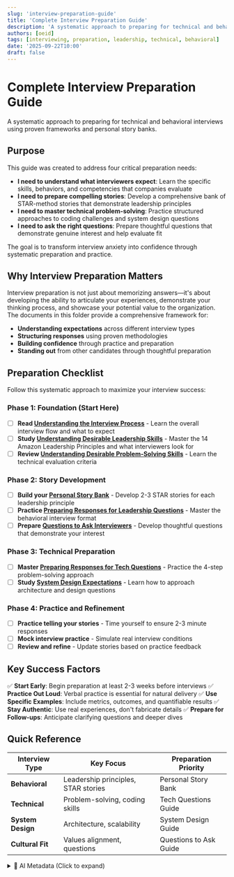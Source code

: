 ```yaml
---
slug: 'interview-preparation-guide'
title: 'Complete Interview Preparation Guide'
description: 'A systematic approach to preparing for technical and behavioral interviews using proven frameworks and personal story banks'
authors: [oeid]
tags: [interviewing, preparation, leadership, technical, behavioral]
date: '2025-09-22T10:00'
draft: false
---
```


# Complete Interview Preparation Guide

A systematic approach to preparing for technical and behavioral interviews using proven frameworks and personal story banks.

## Purpose

This guide was created to address four critical preparation needs:

- **I need to understand what interviewers expect**: Learn the specific skills, behaviors, and competencies that companies evaluate
- **I need to prepare compelling stories**: Develop a comprehensive bank of STAR-method stories that demonstrate leadership principles
- **I need to master technical problem-solving**: Practice structured approaches to coding challenges and system design questions
- **I need to ask the right questions**: Prepare thoughtful questions that demonstrate genuine interest and help evaluate fit

The goal is to transform interview anxiety into confidence through systematic preparation and practice.

## Why Interview Preparation Matters

Interview preparation is not just about memorizing answers—it's about developing the ability to articulate your experiences, demonstrate your thinking process, and showcase your potential value to the organization. The documents in this folder provide a comprehensive framework for:

- **Understanding expectations** across different interview types
- **Structuring responses** using proven methodologies
- **Building confidence** through practice and preparation
- **Standing out** from other candidates through thoughtful preparation

## Preparation Checklist

Follow this systematic approach to maximize your interview success:

### Phase 1: Foundation (Start Here)
- [ ] **Read [Understanding the Interview Process](understanding-the-interview-process.md)** - Learn the overall interview flow and what to expect
- [ ] **Study [Understanding Desirable Leadership Skills](understanding-desireable-leadership-skills.md)** - Master the 14 Amazon Leadership Principles and what interviewers look for
- [ ] **Review [Understanding Desirable Problem-Solving Skills](understanding-desireable-problem-solving-skills.md)** - Learn the technical evaluation criteria

### Phase 2: Story Development
- [ ] **Build your [Personal Story Bank](personal-story-bank.md)** - Develop 2-3 STAR stories for each leadership principle
- [ ] **Practice [Preparing Responses for Leadership Questions](preparing-responses-for-leadership-questions.md)** - Master the behavioral interview format
- [ ] **Prepare [Questions to Ask Interviewers](prepraring-questions-to-ask-interviewers.md)** - Develop thoughtful questions that demonstrate your interest

### Phase 3: Technical Preparation
- [ ] **Master [Preparing Responses for Tech Questions](preparing-responses-for-tech-questions.md)** - Practice the 4-step problem-solving approach
- [ ] **Study [System Design Expectations](understanding-expectations-for-system-design-questions.mdx)** - Learn how to approach architecture and design questions

### Phase 4: Practice and Refinement
- [ ] **Practice telling your stories** - Time yourself to ensure 2-3 minute responses
- [ ] **Mock interview practice** - Simulate real interview conditions
- [ ] **Review and refine** - Update stories based on practice feedback

## Key Success Factors

✅ **Start Early**: Begin preparation at least 2-3 weeks before interviews
✅ **Practice Out Loud**: Verbal practice is essential for natural delivery
✅ **Use Specific Examples**: Include metrics, outcomes, and quantifiable results
✅ **Stay Authentic**: Use real experiences, don't fabricate details
✅ **Prepare for Follow-ups**: Anticipate clarifying questions and deeper dives

## Quick Reference

| Interview Type | Key Focus | Preparation Priority |
|---|---|---|
| **Behavioral** | Leadership principles, STAR stories | Personal Story Bank |
| **Technical** | Problem-solving, coding skills | Tech Questions Guide |
| **System Design** | Architecture, scalability | System Design Guide |
| **Cultural Fit** | Values alignment, questions | Questions to Ask Guide |

<details>
<summary>🤖 AI Metadata (Click to expand)</summary>

```yaml
# AI METADATA - DO NOT REMOVE OR MODIFY
# AI_UPDATE_INSTRUCTIONS:
# This guide should be updated when new interview preparation documents are added to the folder or when existing documents are significantly modified. The checklist should reflect the current state of available resources.
#
# 1. SCAN_SOURCES: Monitor the /docs/5-skills/preparing-for-interviews/ folder for new files or significant changes to existing files
# 2. EXTRACT_DATA: Identify new documents, updated content, and changes to file structure
# 3. UPDATE_CONTENT: Update the preparation checklist to include new documents in appropriate phases
# 4. VERIFY_CHANGES: Ensure all referenced documents exist and links are accurate
# 5. MAINTAIN_FORMAT: Preserve the blog post structure, checklist format, and table layout
#
# CONTENT_PATTERNS:
# - Phase-based preparation approach with clear progression
# - Checkbox format for actionable preparation steps
# - Quick reference table for different interview types
# - Links to specific documents in the same folder
#
# DATA_SOURCES:
# - /docs/5-skills/preparing-for-interviews/ folder contents
# - Individual document titles and purposes
# - Interview preparation best practices and frameworks
#
# UPDATE_TRIGGERS:
# - New documents added to the preparing-for-interviews folder
# - Significant changes to existing preparation documents
# - Updates to interview preparation methodologies or frameworks
# - Changes to leadership principles or technical evaluation criteria
#
# FORMATTING_RULES:
# - Maintain the 4-phase preparation structure
# - Keep checklist items in logical order
# - Preserve the quick reference table format
# - Use consistent markdown formatting for links and emphasis
#
# EVALUATION_CRITERIA:
# 1. COMPREHENSIVENESS: Does the guide cover all available preparation documents?
# 2. LOGICAL_FLOW: Is the preparation sequence logical and progressive?
# 3. ACTIONABILITY: Are all checklist items specific and actionable?
# 4. ACCURACY: Are all links and references current and accurate?
# 5. USABILITY: Is the guide easy to follow and implement?
#
# CONTENT_FEEDBACK_LOOP:
# - Evaluate guide completeness against available documents
# - Identify gaps in preparation coverage
# - Prioritize updates based on new content additions
# - Ensure preparation sequence remains logical and effective
# - Update evaluation criteria based on interview preparation best practices
#
# UPDATE_FREQUENCY: When new documents are added or existing documents are significantly modified
```

</details>